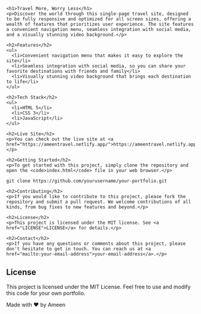 
    <h1>Travel More, Worry Less</h1>
    <p>Discover the world through this single-page travel site, designed to be fully responsive and optimized for all screen sizes, offering a wealth of features that prioritizes user experience. The site features a convenient navigation menu, seamless integration with social media, and a visually stunning video background.</p>
    
    <h2>Features</h2>
    <ul>
      <li>Convenient navigation menu that makes it easy to explore the site</li>
      <li>Seamless integration with social media, so you can share your favorite destinations with friends and family</li>
      <li>Visually stunning video background that brings each destination to life</li>
    </ul>
    
    <h2>Tech Stack</h2>
    <ul>
      <li>HTML 5</li>
      <li>CSS 3</li>
      <li>JavaScript</li>
    </ul>
    
    <h2>Live Site</h2>
    <p>You can check out the live site at <a href="https://ameentravel.netlify.app/">https://ameentravel.netlify.app/</a>.</p>
    
    <h2>Getting Started</h2>
    <p>To get started with this project, simply clone the repository and open the <code>index.html</code> file in your web browser.</p>
  <pre><code>git clone https://github.com/yourusername/your-portfolio.git
</code></pre>
    
    <h2>Contributing</h2>
    <p>If you would like to contribute to this project, please fork the repository and submit a pull request. We welcome contributions of all kinds, from bug fixes to new features and beyond.</p>
    
    <h2>License</h2>
    <p>This project is licensed under the MIT license. See <a href="LICENSE">LICENSE</a> for details.</p>
    
    <h2>Contact</h2>
    <p>If you have any questions or comments about this project, please don't hesitate to get in touch. You can reach us at <a href="mailto:your-email-address">your-email-address</a>.</p>
    
    
<h2>License</h2>

<p>This project is licensed under the MIT License. Feel free to use and modify this code for your own portfolio.</p>

<p>Made with ❤ by Ameen</p>
